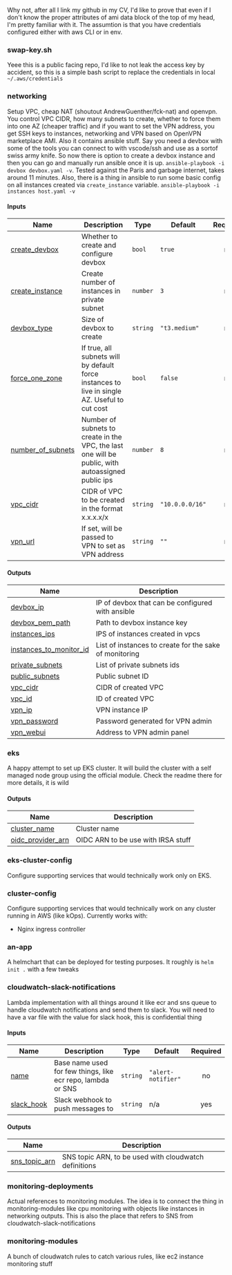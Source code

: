 Why not, after all I link my github in my CV, I'd like to prove that even if I don't know the proper attributes of ami data block of the top of my head, I'm pretty familiar with it. The assumtion is that you have credentials configured either with aws CLI or in env.

### swap-key.sh
Yeee this is a public facing repo, I'd like to not leak the access key by accident, so this is a simple bash script to replace the credentials in local `~/.aws/credentials`

### networking
Setup VPC, cheap NAT (shoutout AndrewGuenther/fck-nat) and openvpn. You control VPC CIDR, how many subnets to create, whether to force them into one AZ (cheaper traffic) and if you want to set the VPN address, you get SSH keys to instances, networking and VPN based on OpenVPN marketplace AMI. Also it contains ansible stuff. Say you need a devbox with some of the tools you can connect to with vscode/ssh and use as a sortof swiss army knife. So now there is option to create a devbox instance and then you can go and manually run ansible once it is up.  `ansible-playbook -i devbox devbox.yaml -v`. Tested against the Paris and garbage internet, takes around 11 minutes. Also, there is a thing in ansible to run some basic config on all instances created via `create_instance` variable. `ansible-playbook -i instances host.yaml -v`

#### Inputs

| Name | Description | Type | Default | Required |
|------|-------------|------|---------|:--------:|
| <a name="input_create_devbox"></a> [create\_devbox](#input\_create\_devbox) | Whether to create and configure devbox | `bool` | `true` | no |
| <a name="input_create_instance"></a> [create\_instance](#input\_create\_instance) | Create number of instances in private subnet | `number` | `3` | no |
| <a name="input_devbox_type"></a> [devbox\_type](#input\_devbox\_type) | Size of devbox to create | `string` | `"t3.medium"` | no |
| <a name="input_force_one_zone"></a> [force\_one\_zone](#input\_force\_one\_zone) | If true, all subnets will by default force instances to live in single AZ. Useful to cut cost | `bool` | `false` | no |
| <a name="input_number_of_subnets"></a> [number\_of\_subnets](#input\_number\_of\_subnets) | Number of subnets to create in the VPC, the last one will be public, with autoassigned public ips | `number` | `8` | no |
| <a name="input_vpc_cidr"></a> [vpc\_cidr](#input\_vpc\_cidr) | CIDR of VPC to be created in the format x.x.x.x/x | `string` | `"10.0.0.0/16"` | no |
| <a name="input_vpn_url"></a> [vpn\_url](#input\_vpn\_url) | If set, will be passed to VPN to set as VPN address | `string` | `""` | no |

#### Outputs

| Name | Description |
|------|-------------|
| <a name="output_devbox_ip"></a> [devbox\_ip](#output\_devbox\_ip) | IP of devbox that can be configured with ansible |
| <a name="output_devbox_pem_path"></a> [devbox\_pem\_path](#output\_devbox\_pem\_path) | Path to devbox instance key |
| <a name="output_instances_ips"></a> [instances\_ips](#output\_instances\_ips) | IPS of instances created in vpcs |
| <a name="output_instances_to_monitor_id"></a> [instances\_to\_monitor\_id](#output\_instances\_to\_monitor\_id) | List of instances to create for the sake of monitoring |
| <a name="output_private_subnets"></a> [private\_subnets](#output\_private\_subnets) | List of private subnets ids |
| <a name="output_public_subnets"></a> [public\_subnets](#output\_public\_subnets) | Public subnet ID |
| <a name="output_vpc_cidr"></a> [vpc\_cidr](#output\_vpc\_cidr) | CIDR of created VPC |
| <a name="output_vpc_id"></a> [vpc\_id](#output\_vpc\_id) | ID of created VPC |
| <a name="output_vpn_ip"></a> [vpn\_ip](#output\_vpn\_ip) | VPN instance IP |
| <a name="output_vpn_password"></a> [vpn\_password](#output\_vpn\_password) | Password generated for VPN admin |
| <a name="output_vpn_webui"></a> [vpn\_webui](#output\_vpn\_webui) | Address to VPN admin panel |

### eks
A happy attempt to set up EKS cluster. It will build the cluster with a self managed node group using the official module. Check the readme there for more details, it is wild

#### Outputs

| Name | Description |
|------|-------------|
| <a name="output_cluster_name"></a> [cluster\_name](#output\_cluster\_name) | Cluster name |
| <a name="output_oidc_provider_arn"></a> [oidc\_provider\_arn](#output\_oidc\_provider\_arn) | OIDC ARN to be use with IRSA stuff |

### eks-cluster-config
Configure supporting services that would technically work only on EKS.

### cluster-config
Configure supporting services that would technically work on any cluster running in AWS (like kOps). Currently works with:
- Nginx ingress controller

### an-app
A helmchart that can be deployed for testing purposes. It roughly is `helm init .` with a few tweaks

### cloudwatch-slack-notifications
Lambda implementation with all things around it like ecr and sns queue to handle cloudwatch notifications and send them to slack. You will need to have a var file with the value for slack hook, this is confidential thing

#### Inputs

| Name | Description | Type | Default | Required |
|------|-------------|------|---------|:--------:|
| <a name="input_name"></a> [name](#input\_name) | Base name used for few things, like ecr repo, lambda or SNS | `string` | `"alert-notifier"` | no |
| <a name="input_slack_hook"></a> [slack\_hook](#input\_slack\_hook) | Slack webhook to push messages to | `string` | n/a | yes |

#### Outputs

| Name | Description |
|------|-------------|
| <a name="output_sns_topic_arn"></a> [sns\_topic\_arn](#output\_sns\_topic\_arn) | SNS topic ARN, to be used with cloudwatch definitions |

### monitoring-deployments
Actual references to monitoring modules. The idea is to connect the thing in monitoring-modules like cpu monitoring with objects like instances in networking outputs. This is also the place that refers to SNS from cloudwatch-slack-notifications

### monitoring-modules
A bunch of cloudwatch rules to catch various rules, like ec2 instance monitoring stuff